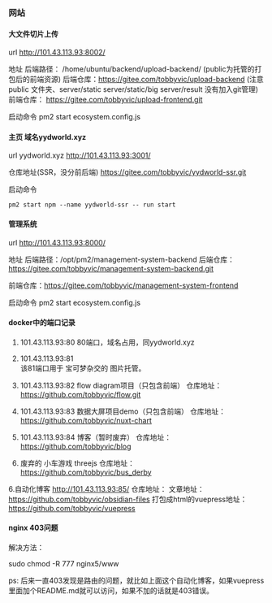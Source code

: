 ### 网站

#### 大文件切片上传

url
http://101.43.113.93:8002/

地址
后端路径： /home/ubuntu/backend/upload-backend/ (public为托管的打包后的前端资源)
后端仓库：https://gitee.com/tobbyvic/upload-backend (注意 public 文件夹、server/static  server/static/big  server/result 没有加入git管理)
前端仓库： https://gitee.com/tobbyvic/upload-frontend.git

启动命令
pm2 start ecosystem.config.js

#### 主页 域名yydworld.xyz

url
yydworld.xyz
http://101.43.113.93:3001/

仓库地址(SSR，没分前后端)
https://gitee.com/tobbyvic/yydworld-ssr.git

启动命令

```shell
pm2 start npm --name yydworld-ssr -- run start
```

#### 管理系统

url
http://101.43.113.93:8000/

地址
后端路径：/opt/pm2/management-system-backend
后端仓库：https://gitee.com/tobbyvic/management-system-backend.git

前端仓库：https://gitee.com/tobbyvic/management-system-frontend

启动命令
pm2 start ecosystem.config.js

#### docker中的端口记录

1. 101.43.113.93:80
80端口，域名占用，同yydworld.xyz

1. 101.43.113.93:81  
该81端口用于 宝可梦杂交的  图片托管。

2. 101.43.113.93:82
flow diagram项目（只包含前端）
仓库地址：
https://github.com/tobbyvic/flow.git

3. 101.43.113.93:83
数据大屏项目demo（只包含前端）
仓库地址：
https://github.com/tobbyvic/nuxt-chart

4. 101.43.113.93:84  博客（暂时废弃）
仓库地址：
https://github.com/tobbyvic/blog


5. 废弃的
小车游戏 threejs
仓库地址：
https://github.com/tobbyvic/bus_derby

6.自动化博客  http://101.43.113.93:85/
仓库地址： 
文章地址：https://github.com/tobbyvic/obsidian-files
打包成html的vuepress地址：https://github.com/tobbyvic/vuepress

#### nginx 403问题

解决方法：

sudo chmod -R 777 nginx5/www

ps:  后来一直403发现是路由的问题，就比如上面这个自动化博客，如果vuepress里面加个README.md就可以访问，如果不加的话就是403错误。
